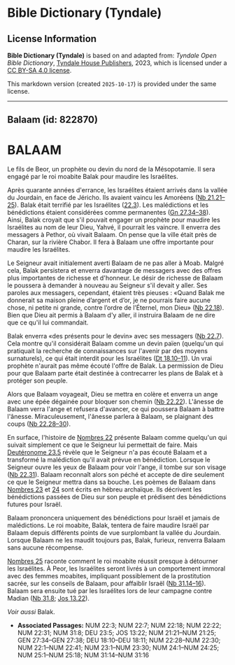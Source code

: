 # Bible Dictionary (Tyndale)

## License Information

**Bible Dictionary (Tyndale)** is based on and adapted from: _Tyndale Open Bible Dictionary_, [Tyndale House Publishers](https://tyndaleopenresources.com/), 2023, which is licensed under a [CC BY-SA 4.0 license](https://creativecommons.org/licenses/by-sa/4.0/legalcode.en).

This markdown version (created `2025-10-17`) is provided under the same license.



--------------------------------

## Balaam (id: 822870)

BALAAM
======

Le fils de Beor, un prophète ou devin du nord de la Mésopotamie. Il sera engagé par le roi moabite Balak pour maudire les Israélites.

Après quarante années d'errance, les Israélites étaient arrivés dans la vallée du Jourdain, en face de Jéricho. Ils avaient vaincu les Amoréens ([Nb 21\.21–25](https://ref.ly/Num21:21-Num21:25)). Balak était terrifié par les Israélites ([22\.3](https://ref.ly/Num22:3)). Les malédictions et les bénédictions étaient considérées comme permanentes ([Gn 27\.34–38](https://ref.ly/Gen27:34-Gen27:38)). Ainsi, Balak croyait que s'il pouvait engager un prophète pour maudire les Israélites au nom de leur Dieu, Yahvé, il pourrait les vaincre. Il enverra des messagers à Pethor, où vivait Balaam. On pense que la ville était près de Charan, sur la rivière Chabor. Il fera à Balaam une offre importante pour maudire les Israélites.

Le Seigneur avait initialement averti Balaam de ne pas aller à Moab. Malgré cela, Balak persistera et enverra davantage de messagers avec des offres plus importantes de richesse et d'honneur. Le désir de richesse de Balaam le poussera à demander à nouveau au Seigneur s'il devait y aller. Ses paroles aux messagers, cependant, étaient très pieuses : «Quand Balak me donnerait sa maison pleine d’argent et d’or, je ne pourrais faire aucune chose, ni petite ni grande, contre l’ordre de l’Éternel, mon Dieu» ([Nb 22\.18](https://ref.ly/Num22:18)). Bien que Dieu ait permis à Balaam d'y aller, il instruira Balaam de ne dire que ce qu'il lui commandait.

Balak enverra «des présents pour le devin» avec ses messagers ([Nb 22\.7](https://ref.ly/Num22:7)). Cela montre qu'il considérait Balaam comme un devin païen (quelqu'un qui pratiquait la recherche de connaissances sur l'avenir par des moyens surnaturels), ce qui était interdit pour les Israélites ([Dt 18\.10–11](https://ref.ly/Deut18:10-Deut18:11)). Un vrai prophète n'aurait pas même écouté l'offre de Balak. La permission de Dieu pour que Balaam parte était destinée à contrecarrer les plans de Balak et à protéger son peuple.

Alors que Balaam voyageait, Dieu se mettra en colère et enverra un ange avec une épée dégainée pour bloquer son chemin ([Nb 22\.22](https://ref.ly/Num22:22)). L'ânesse de Balaam verra l'ange et refusera d'avancer, ce qui poussera Balaam à battre l'ânesse. Miraculeusement, l'ânesse parlera à Balaam, se plaignant des coups ([Nb 22\.28–30](https://ref.ly/Num22:28-Num22:30)).

En surface, l'histoire de [Nombres 22](https://ref.ly/Num22:1-Num22:41) présente Balaam comme quelqu'un qui suivait simplement ce que le Seigneur lui permettait de faire. Mais [Deutéronome 23\.5](https://ref.ly/Deut23:5) révèle que le Seigneur n'a pas écouté Balaam et a transformé la malédiction qu'il avait prévue en bénédiction. Lorsque le Seigneur ouvre les yeux de Balaam pour voir l'ange, il tombe sur son visage ([Nb 22\.31](https://ref.ly/Num22:31)). Balaam reconnaît alors son péché et accepte de dire seulement ce que le Seigneur mettra dans sa bouche. Les poèmes de Balaam dans [Nombres 23](https://ref.ly/Num23:1-Num23:30) et [24](https://ref.ly/Num24:1-Num24:25) sont écrits en hébreu archaïque. Ils décrivent les bénédictions passées de Dieu sur son peuple et prédisent des bénédictions futures pour Israël.

Balaam prononcera uniquement des bénédictions pour Israël et jamais de malédictions. Le roi moabite, Balak, tentera de faire maudire Israël par Balaam depuis différents points de vue surplombant la vallée du Jourdain. Lorsque Balaam ne les maudit toujours pas, Balak, furieux, renverra Balaam sans aucune récompense.

[Nombres 25](https://ref.ly/Num25:1-Num25:18) raconte comment le roi moabite réussit presque à détourner les Israélites. À Peor, les Israélites seront livrés à un comportement immoral avec des femmes moabites, impliquant possiblement de la prostitution sacrée, sur les conseils de Balaam, pour affaiblir Israël ([Nb 31\.14–16](https://ref.ly/Num31:14-Num31:16)). Balaam sera ensuite tué par les Israélites lors de leur campagne contre Madian ([Nb 31\.8](https://ref.ly/Num31:8); [Jos 13\.22](https://ref.ly/Josh13:22)).

*Voir aussi* Balak.

* **Associated Passages:** NUM 22:3; NUM 22:7; NUM 22:18; NUM 22:22; NUM 22:31; NUM 31:8; DEU 23:5; JOS 13:22; NUM 21:21–NUM 21:25; GEN 27:34–GEN 27:38; DEU 18:10–DEU 18:11; NUM 22:28–NUM 22:30; NUM 22:1–NUM 22:41; NUM 23:1–NUM 23:30; NUM 24:1–NUM 24:25; NUM 25:1–NUM 25:18; NUM 31:14–NUM 31:16

